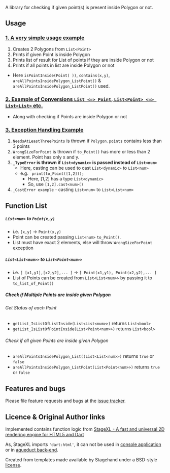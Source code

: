 A library for checking if given point(s) is present inside Polygon or not.

## Usage
### [1. A  very simple usage example ](example/poly_example.dart "Basic example")
 1. Creates 2 Polygons from `List<Point>`
 2. Prints if given Point is inside Polygon
 3. Prints list of result for List of points if they are inside Polygon or not
 4. Prints if all points in list are inside Polygon or not
* Here `isPointInside(Point( ))`, `contains(x,y)`, `areAllPointsInsidePolygon_ListPoint()` & `areAllPointsInsidePolygon_ListPoint()` used.

### [2. Example of Conversions `List <=> Point`, `List<Point> <=> List<List>` etc.](example/conversion.dart) 
* Along with checking if Points are inside Polygon or not

### [3. Exception Handling Example](example/exception_handling.dart)
1. `NeedsAtLeastThreePoints` is thrown if `Polygon.points` contains less than 3 points
2. `WrongSizeForPoint` is thrown if `to_Point()` has more or less than 2 element. Point has only x and y.
3. **`_TypeError` is thrown if `List<dynamic>` is passed instead of `List<num>`** 
    * Here, casting can be used to cast `List<dynamic>` to `List<num>`
    * e.g. ` print(to_Point([1,2]));` 
      * Here, [1,2] has a type `List<dynamic>`
      * So, use `[1,2].cast<num>()`
4. `_CastError example` - casting `List<num>` to `List<List<num>`


## Function List
##### `List<num>` to `Point(x,y)`
* i.e. `[x,y]`  ->  `Point(x,y)`
* Point can be created passing `List<num>` `to_Point()`.
* List must have exact 2 elements, else will throw `WrongSizeForPoint` exception
##### `List<List<num>>` to `List<Point<num>>`
* i.e. `[ [x1,y1],[x2,y2],... ]`  ->  `[ Point(x1,y1), Point(x2,y2),... ]`
* List of Points can be created from `List<List<num>>` by passing it to `to_list_of_Point()`
##### Check if Multiple Points are inside given Polygon
 ###### Get Status of each Point
* `getList_IsListOfListInside(List<List<num>>)` returns `List<bool>` 
* `getList_IsListOfPointInside(List<Point<num>>)` returns `List<bool>` 
 ###### Check if all given Points are inside given Polygon
* `areAllPointsInsidePolygon_List((List<List<num>>)` returns `true` or `false`
* `areAllPointsInsidePolygon_ListPoint(List<Point<num>>)` returns `true` or `false`



## Features and bugs

Please file feature requests and bugs at the [issue tracker][tracker].

[tracker]: https://github.com/Sacchid/poly/issues

## Licence & Original Author links 
Implemented contains function logic from [StageXL - A fast and universal 2D rendering engine for HTML5 and Dart](https://github.com/bp74/StageXL) 

As, StageXL imports `'dart:html'`, it can not be used in [console application](https://www.dartlang.org/tutorials/server/cmdline) or in [aqueduct back-end](https://aqueduct.io/).

Created from templates made available by Stagehand under a BSD-style
[license](https://github.com/dart-lang/stagehand/blob/master/LICENSE).


